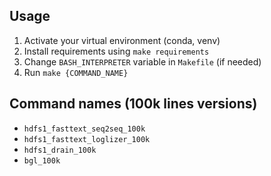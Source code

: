 ## Usage

1. Activate your virtual environment (conda, venv)
2. Install requirements using `make requirements`
3. Change `BASH_INTERPRETER` variable in `Makefile` (if needed)
4. Run `make {COMMAND_NAME}`

## Command names (100k lines versions)

- `hdfs1_fasttext_seq2seq_100k`
- `hdfs1_fasttext_loglizer_100k`
- `hdfs1_drain_100k`
- `bgl_100k`
